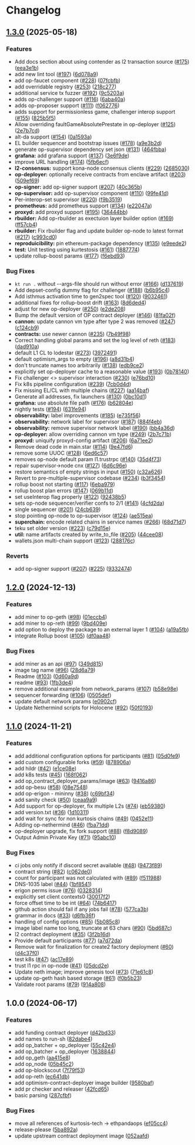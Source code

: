 # Changelog

## [1.3.0](https://github.com/ethpandaops/optimism-package/compare/1.2.0...1.3.0) (2025-05-18)


### Features

* Add docs section about using contender as l2 transaction source ([#175](https://github.com/ethpandaops/optimism-package/issues/175)) ([eea3e1b](https://github.com/ethpandaops/optimism-package/commit/eea3e1b6f4a3350e3177749671186c6fdd449f61))
* add new lint tool ([#197](https://github.com/ethpandaops/optimism-package/issues/197)) ([6d078a9](https://github.com/ethpandaops/optimism-package/commit/6d078a9ee0aee1166030d70b1aaa569a193bc0f5))
* add op-faucet component ([#228](https://github.com/ethpandaops/optimism-package/issues/228)) ([07fcbfb](https://github.com/ethpandaops/optimism-package/commit/07fcbfb17fdf00f048242c938471849bba128bf0))
* add overridable registry ([#253](https://github.com/ethpandaops/optimism-package/issues/253)) ([218c277](https://github.com/ethpandaops/optimism-package/commit/218c27704169f9daf9755fb741dec529987c82b4))
* additional service tx fuzzer ([#192](https://github.com/ethpandaops/optimism-package/issues/192)) ([9c5203a](https://github.com/ethpandaops/optimism-package/commit/9c5203af40c724aff71cad6ccb53baef301b583f))
* adds op-challenger support ([#116](https://github.com/ethpandaops/optimism-package/issues/116)) ([6aba40a](https://github.com/ethpandaops/optimism-package/commit/6aba40a4eb4146a97b2c50b7c1ed8de720f7d2d8))
* adds op-proposer support ([#111](https://github.com/ethpandaops/optimism-package/issues/111)) ([f062776](https://github.com/ethpandaops/optimism-package/commit/f062776d768c7b653a37733dbb6fe8831a8fdef0))
* adds support for permissionless game, challenger interop support ([#155](https://github.com/ethpandaops/optimism-package/issues/155)) ([825b5f5](https://github.com/ethpandaops/optimism-package/commit/825b5f5c245d7402ac7b22e25bc3dcd40b168a48))
* Allow overriding faultGameAbsolutePrestate in op-deployer ([#125](https://github.com/ethpandaops/optimism-package/issues/125)) ([2e7b7cd](https://github.com/ethpandaops/optimism-package/commit/2e7b7cd70ab093d482d72c2f5b3a6a8bd7880b3e))
* alt-da support ([#154](https://github.com/ethpandaops/optimism-package/issues/154)) ([0a1593a](https://github.com/ethpandaops/optimism-package/commit/0a1593a2bf49e8f05c5d5908dd69a5cd52aaa8e8))
* EL builder sequencer and bootstrap issues ([#178](https://github.com/ethpandaops/optimism-package/issues/178)) ([a9e3b2d](https://github.com/ethpandaops/optimism-package/commit/a9e3b2dd26e0938bbffe5df93c1a5b3823114d84))
* generate op-supervisor dependency set json ([#131](https://github.com/ethpandaops/optimism-package/issues/131)) ([464fbba](https://github.com/ethpandaops/optimism-package/commit/464fbbaeaa0b4feefe13d1a9db782f6f39bd7fd4))
* **grafana:** add grafana support ([#137](https://github.com/ethpandaops/optimism-package/issues/137)) ([3e6f9de](https://github.com/ethpandaops/optimism-package/commit/3e6f9de33c43cabdb4b5c5e4240f118014b69474))
* improve URL handling ([#174](https://github.com/ethpandaops/optimism-package/issues/174)) ([5fb6ecf](https://github.com/ethpandaops/optimism-package/commit/5fb6ecfdb865234fb08cefc288e618f62b57ed9e))
* **l2-consensus:** support kona-node consensus clients ([#229](https://github.com/ethpandaops/optimism-package/issues/229)) ([2685030](https://github.com/ethpandaops/optimism-package/commit/2685030727dd482fdd724226f9a240acb0c9f509))
* **op-deployer:** optionally receive contracts from enclave artifact ([#203](https://github.com/ethpandaops/optimism-package/issues/203)) ([509ef69](https://github.com/ethpandaops/optimism-package/commit/509ef6949fc88ded4e06d84596f9d5dbf8ae8941))
* **op-signer:** add op-signer support ([#207](https://github.com/ethpandaops/optimism-package/issues/207)) ([40c365b](https://github.com/ethpandaops/optimism-package/commit/40c365bee2aae41ce0ea869642fb2231d7611028))
* **op-supervisor:** add op-supervisor component ([#110](https://github.com/ethpandaops/optimism-package/issues/110)) ([99fe41d](https://github.com/ethpandaops/optimism-package/commit/99fe41d3e28a28278240139a6027f951aed49a08))
* Per-interop-set supervisor ([#220](https://github.com/ethpandaops/optimism-package/issues/220)) ([f9b3519](https://github.com/ethpandaops/optimism-package/commit/f9b3519a641c245db562579e328dc75c32382152))
* **prometheus:** add prometheus support ([#134](https://github.com/ethpandaops/optimism-package/issues/134)) ([e22047a](https://github.com/ethpandaops/optimism-package/commit/e22047ad61965690596875b3a5b8726fb4fd99e0))
* **proxyd:** add proxyd support ([#195](https://github.com/ethpandaops/optimism-package/issues/195)) ([36444bb](https://github.com/ethpandaops/optimism-package/commit/36444bbcc886dd2574f5fa8512548e0ee0bf8234))
* **rbuilder:** Add op-rbuilder as exectuion layer builder option ([#169](https://github.com/ethpandaops/optimism-package/issues/169)) ([ff57cb4](https://github.com/ethpandaops/optimism-package/commit/ff57cb42f6f1880618a8ded6dfe8cfa7862ee853))
* **rbuilder:** Fix rbuilder flag and update builder op-node to latest format ([#217](https://github.com/ethpandaops/optimism-package/issues/217)) ([c993cd0](https://github.com/ethpandaops/optimism-package/commit/c993cd0b9716fb063c1e514e19374e27e1b10b3c))
* **reproduicibility:** pin ethereum-package dependency ([#135](https://github.com/ethpandaops/optimism-package/issues/135)) ([e9eede2](https://github.com/ethpandaops/optimism-package/commit/e9eede2d74c5187344c6153ecd927cee612842db))
* **test:** Unit testing using kurtestosis ([#161](https://github.com/ethpandaops/optimism-package/issues/161)) ([1887774](https://github.com/ethpandaops/optimism-package/commit/18877745fe64ce97403b2dba27d9bad9f45ca7a5))
* update rollup-boost params ([#177](https://github.com/ethpandaops/optimism-package/issues/177)) ([f6ebd93](https://github.com/ethpandaops/optimism-package/commit/f6ebd935e25d5fc3a7a8672aa1cd88bbcc13d0cf))


### Bug Fixes

* `kt run .` without --args-file should run without error ([#166](https://github.com/ethpandaops/optimism-package/issues/166)) ([d137619](https://github.com/ethpandaops/optimism-package/commit/d137619ec1e3677366dc3198a16390b68026153d))
* Add depset-config dummy flag for challenger ([#188](https://github.com/ethpandaops/optimism-package/issues/188)) ([b6b95c4](https://github.com/ethpandaops/optimism-package/commit/b6b95c425054005bef72194728c91dc9c5d5483a))
* Add isthmus activation time to gen2spec tool ([#120](https://github.com/ethpandaops/optimism-package/issues/120)) ([9032461](https://github.com/ethpandaops/optimism-package/commit/90324612abb79f2216a571b33a77ab52eb32a9a4))
* additional fixes for rollup-boost drift ([#163](https://github.com/ethpandaops/optimism-package/issues/163)) ([8d6ded4](https://github.com/ethpandaops/optimism-package/commit/8d6ded44ce07f0d80892d20bc2d084f78b87adae))
* adjust for new op-deployer ([#250](https://github.com/ethpandaops/optimism-package/issues/250)) ([e2de208](https://github.com/ethpandaops/optimism-package/commit/e2de20806afdcafbe9654a50b9b8c1892ce9c765))
* Bump the default version of OP contract deployer ([#146](https://github.com/ethpandaops/optimism-package/issues/146)) ([81fa02f](https://github.com/ethpandaops/optimism-package/commit/81fa02f781a6748df0f0d965698896c2c17c3d0c))
* **cannon:** update cannon vm type after type 2 was removed ([#247](https://github.com/ethpandaops/optimism-package/issues/247)) ([c124cb9](https://github.com/ethpandaops/optimism-package/commit/c124cb9877000e286e6e9d21e12ce0b3cdaae632))
* **contracts:** use newer cannon ([#235](https://github.com/ethpandaops/optimism-package/issues/235)) ([7b49f98](https://github.com/ethpandaops/optimism-package/commit/7b49f9876c9e343b9112feec50bade9691825ccd))
* Correct handling global params and set the log level of reth ([#183](https://github.com/ethpandaops/optimism-package/issues/183)) ([dad910a](https://github.com/ethpandaops/optimism-package/commit/dad910ae88a3a20bb5cc6e1f9fd67a353964c0a7))
* default L1 CL to lodestar ([#273](https://github.com/ethpandaops/optimism-package/issues/273)) ([3972491](https://github.com/ethpandaops/optimism-package/commit/3972491eff1262220051362b85c910f4f9977312))
* default optimism_args to empty ([#196](https://github.com/ethpandaops/optimism-package/issues/196)) ([a8d31b4](https://github.com/ethpandaops/optimism-package/commit/a8d31b4f1d0c7752f021edd326db1372f88978f8))
* don't truncate names too arbitrarily ([#138](https://github.com/ethpandaops/optimism-package/issues/138)) ([edb9ce2](https://github.com/ethpandaops/optimism-package/commit/edb9ce2da76447011931582af7a5cdfafaf34515))
* explicitly set op-deployer cache to a reasonable value ([#193](https://github.com/ethpandaops/optimism-package/issues/193)) ([0b78140](https://github.com/ethpandaops/optimism-package/commit/0b7814012ba6b0a60ea3cf23f9e54a4cc763aa43))
* Fix challenger &lt;&gt; supervisor interaction ([#230](https://github.com/ethpandaops/optimism-package/issues/230)) ([e76bd10](https://github.com/ethpandaops/optimism-package/commit/e76bd109f8fa0e8b48336f9b14a073df184c8ed0))
* Fix k8s pipeline configuration ([#239](https://github.com/ethpandaops/optimism-package/issues/239)) ([7cb0d4d](https://github.com/ethpandaops/optimism-package/commit/7cb0d4d80c701ae3471e2b449f0106ef0e1d2d54))
* Fix missing EL/CL with multiple chains ([#227](https://github.com/ethpandaops/optimism-package/issues/227)) ([aa14baf](https://github.com/ethpandaops/optimism-package/commit/aa14baf6409504ac9def28b664e9220c697db127))
* Generate all addresses, fix launchers ([#130](https://github.com/ethpandaops/optimism-package/issues/130)) ([0bc10d1](https://github.com/ethpandaops/optimism-package/commit/0bc10d1dff3ff503ec8c948b976441eb93d68c80))
* **grafana:** use absolute file path ([#176](https://github.com/ethpandaops/optimism-package/issues/176)) ([b62804e](https://github.com/ethpandaops/optimism-package/commit/b62804e3777289ef70fb45e129003a260bb738c0))
* nightly tests ([#194](https://github.com/ethpandaops/optimism-package/issues/194)) ([631fe94](https://github.com/ethpandaops/optimism-package/commit/631fe949da9eaf557d39be8b0ec89d9289726b74))
* **observability:** label improvements ([#185](https://github.com/ethpandaops/optimism-package/issues/185)) ([e735f56](https://github.com/ethpandaops/optimism-package/commit/e735f568ae531cd1006869561ff93a77b6678d5e))
* **observability:** network label for supervisor ([#187](https://github.com/ethpandaops/optimism-package/issues/187)) ([884f4eb](https://github.com/ethpandaops/optimism-package/commit/884f4eb813884c4c8e5deead6ca4e0c54b85da90))
* **observability:** remove supervisor network label ([#190](https://github.com/ethpandaops/optimism-package/issues/190)) ([bb4a36d](https://github.com/ethpandaops/optimism-package/commit/bb4a36df8dc53bc07b3f10edb40a54272fd76d6e))
* **op-deployer:** allow overriding cannon vm type ([#249](https://github.com/ethpandaops/optimism-package/issues/249)) ([2b7c71b](https://github.com/ethpandaops/optimism-package/commit/2b7c71bea5eebaca7343f5963cbe0c48acdb4427))
* **proxyd:** uniquify proxyd-config artifact ([#206](https://github.com/ethpandaops/optimism-package/issues/206)) ([6a71ee2](https://github.com/ethpandaops/optimism-package/commit/6a71ee255617cccdaf1e021f46776fed56c8c386))
* Remove dead code in main.star ([#114](https://github.com/ethpandaops/optimism-package/issues/114)) ([9e47fd6](https://github.com/ethpandaops/optimism-package/commit/9e47fd6392d874c2881e530051fcf2a889b54cfe))
* remove some UUOC ([#128](https://github.com/ethpandaops/optimism-package/issues/128)) ([6ed6c57](https://github.com/ethpandaops/optimism-package/commit/6ed6c57f5d7230b73873989894a9ce28c007f46d))
* removes op-node default param l1.trustrpc ([#140](https://github.com/ethpandaops/optimism-package/issues/140)) ([35d4f73](https://github.com/ethpandaops/optimism-package/commit/35d4f73e3c5047e49681234b0d6cf92e8ee40a6d))
* repair supervisor-&gt;node cnx ([#127](https://github.com/ethpandaops/optimism-package/issues/127)) ([6d6c96e](https://github.com/ethpandaops/optimism-package/commit/6d6c96ed2ed265b2627f0b22092f0865a1645cdd))
* restore semantics of empty strings in input ([#150](https://github.com/ethpandaops/optimism-package/issues/150)) ([c32a626](https://github.com/ethpandaops/optimism-package/commit/c32a626c575983331c1d4fc52c507588e385ed56))
* Revert to pre-multiple-supervisor codebase ([#234](https://github.com/ethpandaops/optimism-package/issues/234)) ([b3f3454](https://github.com/ethpandaops/optimism-package/commit/b3f34546aea26cd3f1d931dcbe0c412296d1b1a7))
* rollup boost not starting ([#117](https://github.com/ethpandaops/optimism-package/issues/117)) ([6eba979](https://github.com/ethpandaops/optimism-package/commit/6eba97967c2c3e4d14d6078d4f4546726e65b98f))
* rollup boost plan errors ([#147](https://github.com/ethpandaops/optimism-package/issues/147)) ([069b11d](https://github.com/ethpandaops/optimism-package/commit/069b11dd0bc51fa35e69a9f6b77f82ba040c3923))
* set useInterop flag properly ([#122](https://github.com/ethpandaops/optimism-package/issues/122)) ([92438b5](https://github.com/ethpandaops/optimism-package/commit/92438b5821c0948edaba55baf23d11ba0be6add3))
* sets op-node sequencer/verifier confs to 2/1 ([#141](https://github.com/ethpandaops/optimism-package/issues/141)) ([4cfd2da](https://github.com/ethpandaops/optimism-package/commit/4cfd2daf026932526995a223581f7b53a598fc19))
* single sequencer ([#201](https://github.com/ethpandaops/optimism-package/issues/201)) ([24cb639](https://github.com/ethpandaops/optimism-package/commit/24cb63981e7139b526054556fc0a90dc1f667017))
* stop pointing op-node to op-supervisor ([#124](https://github.com/ethpandaops/optimism-package/issues/124)) ([ae515ea](https://github.com/ethpandaops/optimism-package/commit/ae515ea62588e09fcc1e071f4ad11dd2f4a03134))
* **superchain:** encode related chains in service names ([#266](https://github.com/ethpandaops/optimism-package/issues/266)) ([68d71d7](https://github.com/ethpandaops/optimism-package/commit/68d71d7c2ca21a1541199ab34336fb03ae11d282))
* teku set older version ([#223](https://github.com/ethpandaops/optimism-package/issues/223)) ([c79d15e](https://github.com/ethpandaops/optimism-package/commit/c79d15eb9a20355d33d564aa52318a7b25fb60f4))
* **util:** name artifacts created by write_to_file ([#205](https://github.com/ethpandaops/optimism-package/issues/205)) ([44cee08](https://github.com/ethpandaops/optimism-package/commit/44cee081211ead86ef0082166df2a3ec9d273c72))
* wallets.json multi-chain support ([#123](https://github.com/ethpandaops/optimism-package/issues/123)) ([288176c](https://github.com/ethpandaops/optimism-package/commit/288176cdd14d1f88122508eb76dcad6c64324cd1))


### Reverts

* add op-signer support ([#207](https://github.com/ethpandaops/optimism-package/issues/207)) ([#225](https://github.com/ethpandaops/optimism-package/issues/225)) ([9332474](https://github.com/ethpandaops/optimism-package/commit/9332474fa6662ce6596cc0ec0c9c7d67549000da))

## [1.2.0](https://github.com/ethpandaops/optimism-package/compare/1.1.0...1.2.0) (2024-12-13)


### Features

* add miner to op-geth ([#98](https://github.com/ethpandaops/optimism-package/issues/98)) ([01eccb4](https://github.com/ethpandaops/optimism-package/commit/01eccb4e7883a482bf0e40f075bddfd41afedceb))
* add miner to op-reth ([#99](https://github.com/ethpandaops/optimism-package/issues/99)) ([9bd409e](https://github.com/ethpandaops/optimism-package/commit/9bd409e826022a316f460035a41e64a5751a087e))
* add option to deploy the package to an external layer 1 ([#104](https://github.com/ethpandaops/optimism-package/issues/104)) ([a19a5fb](https://github.com/ethpandaops/optimism-package/commit/a19a5fb3d35c64f2ad86d6db1827b95594e2c302))
* integrate Rollup boost ([#105](https://github.com/ethpandaops/optimism-package/issues/105)) ([df0aa48](https://github.com/ethpandaops/optimism-package/commit/df0aa48cb669bed7abd78f20960e5aafd83ac949))


### Bug Fixes

* add miner as an api ([#97](https://github.com/ethpandaops/optimism-package/issues/97)) ([349d815](https://github.com/ethpandaops/optimism-package/commit/349d81581937174df1193694319bd110884e561f))
* image tag name ([#96](https://github.com/ethpandaops/optimism-package/issues/96)) ([28d6a79](https://github.com/ethpandaops/optimism-package/commit/28d6a79be673af41c7cf085972ffd451fdea8426))
* Readme ([#103](https://github.com/ethpandaops/optimism-package/issues/103)) ([0d60a9d](https://github.com/ethpandaops/optimism-package/commit/0d60a9d3997f83ecee6f7f6695027f819d776309))
* readme ([#93](https://github.com/ethpandaops/optimism-package/issues/93)) ([1fb3de4](https://github.com/ethpandaops/optimism-package/commit/1fb3de431c535d1cb1acbcd214ef425e3c423a0a))
* remove additional example from network_params ([#107](https://github.com/ethpandaops/optimism-package/issues/107)) ([b58e98e](https://github.com/ethpandaops/optimism-package/commit/b58e98e920ea75d7863e8aaf5a2bac6dfd629c8c))
* sequencer forwarding ([#106](https://github.com/ethpandaops/optimism-package/issues/106)) ([0505def](https://github.com/ethpandaops/optimism-package/commit/0505defac34beb9ac51c8d280c46e3b2fe87579a))
* update default network params ([e0902cf](https://github.com/ethpandaops/optimism-package/commit/e0902cfc7a1a24cde93cfb83993b099718d7ec5b))
* Update Nethermind scripts for Holocene ([#92](https://github.com/ethpandaops/optimism-package/issues/92)) ([50f0193](https://github.com/ethpandaops/optimism-package/commit/50f0193f734fad10c7c05f691e3ddbe08bdb50ca))

## [1.1.0](https://github.com/ethpandaops/optimism-package/compare/1.0.0...1.1.0) (2024-11-21)


### Features

* add additional configuration options for participants ([#81](https://github.com/ethpandaops/optimism-package/issues/81)) ([05d0fe9](https://github.com/ethpandaops/optimism-package/commit/05d0fe972f8096570432f8360902430e0490d619))
* add custom configurable forks ([#59](https://github.com/ethpandaops/optimism-package/issues/59)) ([878906a](https://github.com/ethpandaops/optimism-package/commit/878906a665b21e9ce86aed091ac995acea13a1ec))
* add hildr ([#42](https://github.com/ethpandaops/optimism-package/issues/42)) ([e1ce08e](https://github.com/ethpandaops/optimism-package/commit/e1ce08ee24e9bf49106d45f133201d00860e195d))
* add k8s tests ([#45](https://github.com/ethpandaops/optimism-package/issues/45)) ([168f062](https://github.com/ethpandaops/optimism-package/commit/168f062146c19a64ddc359f22f74f09ba2f5609d))
* add op_contract_deployer_params/image ([#63](https://github.com/ethpandaops/optimism-package/issues/63)) ([9416a86](https://github.com/ethpandaops/optimism-package/commit/9416a862cf7b7fdaedcf5099467985e790c1ae0c))
* add op-besu ([#58](https://github.com/ethpandaops/optimism-package/issues/58)) ([08e7548](https://github.com/ethpandaops/optimism-package/commit/08e754858daa45b270b9186fe664d2e51e265e0a))
* add op-erigon - mininny ([#38](https://github.com/ethpandaops/optimism-package/issues/38)) ([c69bf34](https://github.com/ethpandaops/optimism-package/commit/c69bf3420559d5654eef19274ee4e6870a472db9))
* add sanity check ([#50](https://github.com/ethpandaops/optimism-package/issues/50)) ([ceaa9a9](https://github.com/ethpandaops/optimism-package/commit/ceaa9a94be98af7ac533a57876c3ce9325cb1669))
* Add support for op-deployer, fix multiple L2s ([#74](https://github.com/ethpandaops/optimism-package/issues/74)) ([eb59380](https://github.com/ethpandaops/optimism-package/commit/eb59380f07921f98c1462bd5ef27df642ec49ae1))
* add version.txt ([#36](https://github.com/ethpandaops/optimism-package/issues/36)) ([1d10311](https://github.com/ethpandaops/optimism-package/commit/1d103111127da3f5ce279ef79ad47e5f1fa51815))
* add wait for sync for non kurtosis chains ([#49](https://github.com/ethpandaops/optimism-package/issues/49)) ([0452e11](https://github.com/ethpandaops/optimism-package/commit/0452e11be65a66a39319dbc7f39fee625433f51d))
* Adding op-nethermind ([#46](https://github.com/ethpandaops/optimism-package/issues/46)) ([fba71dd](https://github.com/ethpandaops/optimism-package/commit/fba71dd1a6b8259f6b060dfb0bb0d77341f238cb))
* op-deployer upgrade, fix fork support ([#88](https://github.com/ethpandaops/optimism-package/issues/88)) ([f8d9089](https://github.com/ethpandaops/optimism-package/commit/f8d908962cd87ac9aa0de32b899b6978559434c7))
* Output Admin Private Key ([#71](https://github.com/ethpandaops/optimism-package/issues/71)) ([95abc10](https://github.com/ethpandaops/optimism-package/commit/95abc102d310e26bd46558f24476cffcffdb010b))


### Bug Fixes

* ci jobs only notify if discord secret available ([#48](https://github.com/ethpandaops/optimism-package/issues/48)) ([9473f89](https://github.com/ethpandaops/optimism-package/commit/9473f89f47067e727d6cab38a0e15ed648c62b4d))
* contract string ([#82](https://github.com/ethpandaops/optimism-package/issues/82)) ([c062de0](https://github.com/ethpandaops/optimism-package/commit/c062de051ef49bcb9905f4f530c5a47e0d5548bd))
* count for participant was not calculated with ([#89](https://github.com/ethpandaops/optimism-package/issues/89)) ([f511988](https://github.com/ethpandaops/optimism-package/commit/f5119889455efb2edb7091ef22e025de7baf0d28))
* DNS-1035 label ([#44](https://github.com/ethpandaops/optimism-package/issues/44)) ([1bf8541](https://github.com/ethpandaops/optimism-package/commit/1bf85410d2bb4decafb2b5a2617d50cc3c2f9db1))
* erigon perms issue ([#76](https://github.com/ethpandaops/optimism-package/issues/76)) ([0328314](https://github.com/ethpandaops/optimism-package/commit/03283146c8a56351e036951411d30b598b040bfb))
* explicitly set client contexts0 ([30017f2](https://github.com/ethpandaops/optimism-package/commit/30017f2be05d7463bb635d08dbbcf5b7d45104ff))
* force offset time to be int ([#64](https://github.com/ethpandaops/optimism-package/issues/64)) ([74b6417](https://github.com/ethpandaops/optimism-package/commit/74b6417ed3755455ea865fa93a7c7c28996c2cc3))
* github action should fail if any jobs fail ([#78](https://github.com/ethpandaops/optimism-package/issues/78)) ([577ca3b](https://github.com/ethpandaops/optimism-package/commit/577ca3bbf842e7191d8865f101ce23cedd6d530c))
* grammar in docs ([#33](https://github.com/ethpandaops/optimism-package/issues/33)) ([d6fb36f](https://github.com/ethpandaops/optimism-package/commit/d6fb36f8d59a54f174b1f93e5fbb47386d3e486d))
* handling of config options ([#85](https://github.com/ethpandaops/optimism-package/issues/85)) ([5b085c8](https://github.com/ethpandaops/optimism-package/commit/5b085c892aa02448af21e6e50b11b169a879c05f))
* image label name too long, truncate at 63 chars ([#90](https://github.com/ethpandaops/optimism-package/issues/90)) ([5bd687c](https://github.com/ethpandaops/optimism-package/commit/5bd687c4df83b247e5372bdf0fd30244ae9b2db2))
* l2 contract deployment ([#35](https://github.com/ethpandaops/optimism-package/issues/35)) ([3f2b16d](https://github.com/ethpandaops/optimism-package/commit/3f2b16d0b3bb5d12d4f62315771a4d81268c75e8))
* Provide default participants ([#77](https://github.com/ethpandaops/optimism-package/issues/77)) ([a7d72da](https://github.com/ethpandaops/optimism-package/commit/a7d72daeaf079dcacc739bb464233c29402f3ca8))
* Remove wait for finalization for create2 factory deployment ([#60](https://github.com/ethpandaops/optimism-package/issues/60)) ([d4c37f0](https://github.com/ethpandaops/optimism-package/commit/d4c37f0208b233a929725852a6e7f8bcd044e8c7))
* test k8s ([#47](https://github.com/ethpandaops/optimism-package/issues/47)) ([ac17e89](https://github.com/ethpandaops/optimism-package/commit/ac17e895073d847759887509a38265f07b1a9ae7))
* trust l1 rpc in op-node ([#41](https://github.com/ethpandaops/optimism-package/issues/41)) ([05dcd2e](https://github.com/ethpandaops/optimism-package/commit/05dcd2eba3d17a6cf5ae4c2895494380e65b24c2))
* Update neth image; improve genesis tool ([#73](https://github.com/ethpandaops/optimism-package/issues/73)) ([71e61c8](https://github.com/ethpandaops/optimism-package/commit/71e61c861be7580451b1eac3f7cebf552ffd439d))
* update op-geth hash based storage ([#61](https://github.com/ethpandaops/optimism-package/issues/61)) ([f0b5b23](https://github.com/ethpandaops/optimism-package/commit/f0b5b233385f643ed3f10cd5b8ee078d00e0a328))
* Validate root params ([#79](https://github.com/ethpandaops/optimism-package/issues/79)) ([914a808](https://github.com/ethpandaops/optimism-package/commit/914a80895376625c8866943b517df47ce4c28170))

## 1.0.0 (2024-06-17)


### Features

* add funding contract deployer ([d42bd33](https://github.com/ethpandaops/optimism-package/commit/d42bd3397762118f2e9fd6fab094198493e9cac6))
* add names to run-sh ([82dabe4](https://github.com/ethpandaops/optimism-package/commit/82dabe4c40254dab6e50d4fa1365c4822f822fa9))
* add op_batcher + op_deployer ([55c42e4](https://github.com/ethpandaops/optimism-package/commit/55c42e4fb28faf32c51f2e7e3d197d20f0d28e12))
* add op_batcher + op_deployer ([1638844](https://github.com/ethpandaops/optimism-package/commit/163884494717591dda0a302fafcb690fc6a2051d))
* add op_geth ([aa415e8](https://github.com/ethpandaops/optimism-package/commit/aa415e850c482177d2e96d5f15718a7dd17227bc))
* add op_node ([05b45c2](https://github.com/ethpandaops/optimism-package/commit/05b45c2000e70199ee049dfde97ba7f82459cce5))
* add op-blockscout ([7f79f53](https://github.com/ethpandaops/optimism-package/commit/7f79f53c152135ec357fdb04cad49f754b2b313c))
* add op-reth ([ec641db](https://github.com/ethpandaops/optimism-package/commit/ec641dbc454f9c4f7ae6e7f7906730bbcc02e46f))
* add optimism-contract-deployer image builder ([9580baf](https://github.com/ethpandaops/optimism-package/commit/9580baf415b5394a4b5e76cbe89b97213c4f2fcb))
* add pr checker and releaser ([42fcd65](https://github.com/ethpandaops/optimism-package/commit/42fcd659657071c8bdb43c4ba0123a39de6c468a))
* basic parsing ([287cfbf](https://github.com/ethpandaops/optimism-package/commit/287cfbfb055d404cf88dca2d921616a77c0f4bd5))


### Bug Fixes

* move all references of kurtosis-tech -&gt; ethpandaops ([ef05cc4](https://github.com/ethpandaops/optimism-package/commit/ef05cc4aa2283a0b3f18a2b72b573da6852ff353))
* release-please ([5ba892a](https://github.com/ethpandaops/optimism-package/commit/5ba892a9b2440bd2b0f7a1fdf230f79e1ceea9f7))
* update upstream contract deployment image ([052aafd](https://github.com/ethpandaops/optimism-package/commit/052aafd10f5d44ecf4e60e13a280554a1363fe2d))

